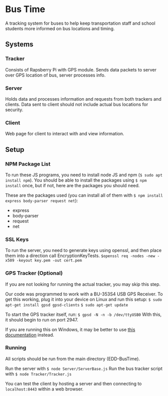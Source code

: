 # Bus Time

A tracking system for buses to help keep transportation staff and school students more informed on bus locations and timing.

## Systems
### Tracker
Consists of Rapsberry Pi with GPS module. Sends data packets to server over GPS location of bus, server processes info.

### Server
Holds data and processes information and requests from both trackers and clients.
Data sent to client should not include actual bus locations for security.

### Client
Web page for client to interact with and view information.



## Setup
### NPM Package List
To run these JS programs, you need to install node JS and npm (`$ sudo apt install npm`).
You should be able to install the packages using `$ npm install` once, but if not, here are the packages you should need.

These are the packages used (you can install all of them with `$ npm install express body-parser request net`):
- express
- body-parser
- request
- net

### SSL Keys
To run the server, you need to generate keys using openssl, and then place them into a direction call EncryptionKeyTests.
`$openssl req -nodes -new -x509 -keyout key.pem -out cert.pem`

### GPS Tracker (Optional)
If you are not looking for running the actual tracker, you may skip this step.

Our code was programmed to work with a BU-353S4 USB GPS Receiver. To get this working, plug it into your device on Linux and run this setup:
`$ sudo apt-get install gpsd gpsd-clients`
`$ sudo apt-get update`

To start the GPS tracker itself, run:
`$ gpsd -N -n -b /dev/ttyUSB0`
With this, it should begin to run on port 2947.

If you are running this on Windows, it may be better to use [this documentation](https://www.globalsat.com.tw/ftp/download/GMouse_Win_UsersGuide-V1.0.pdf) instead.

### Running
All scripts should be run from the main directory (EDD-BusTime).

Run the server with `$ node Server/ServerBase.js`
Run the bus tracker script with `$ node Tracker/Tracker.js`

You can test the client by hosting a server and then connecting to `localhost:8443` within a web browser.